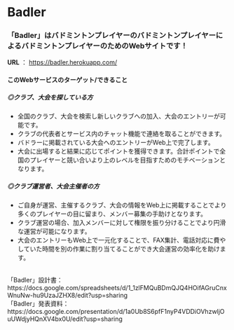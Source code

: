# Badler

### 「Badler」はバドミントンプレイヤーのバドミントンプレイヤーによるバドミントンプレイヤーのためのWebサイトです！

**URL** ： https://badler.herokuapp.com/

#### このWebサービスのターゲット/できること<br>
##### ◎クラブ、大会を探している方<br>
- 全国のクラブ、大会を検索し新しいクラブへの加入、大会のエントリーが可能です。<br>
- クラブの代表者とサービス内のチャット機能で連絡を取ることができます。<br>
- バドラーに掲載されている大会へのエントリーがWeb上で完了します。<br>
- 大会に出場すると結果に応じてポイントを獲得できます。合計ポイントで全国のプレイヤーと競い合いより上のレベルを目指すためのモチベーションとなります。<br>
##### ◎クラブ運営者、大会主催者の方<br>
- ご自身が運営、主催するクラブ、大会の情報をWeb上に掲載することでより多くのプレイヤーの目に留まり、メンバー募集の手助けとなります。<br>
- クラブ運営の場合、加入メンバーに対して権限を振り分けることでより円滑な運営が可能になります。<br>
- 大会のエントリーもWeb上で一元化することで、FAX集計、電話対応に費やしていた時間を別の作業に割り当てることができ大会運営の効率化を助けます。<br>
<br>
「Badler」設計書：https://docs.google.com/spreadsheets/d/1_1zlFMQuBDmQJQ4HOifAGruCnxWnuNw-hu9UzaJZHX8/edit?usp=sharing<br>
「Badler」発表資料：https://docs.google.com/presentation/d/1a0Ub8S6pfF1nyP4VDDiOVhzwljOuUWdjyHQnXV4bx0U/edit?usp=sharing
